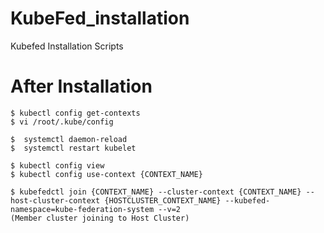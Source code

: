 # KubeFed_installation
Kubefed Installation Scripts

# After Installation
```
$ kubectl config get-contexts
$ vi /root/.kube/config
```
```
$  systemctl daemon-reload
$  systemctl restart kubelet
```
```
$ kubectl config view
$ kubectl config use-context {CONTEXT_NAME}
```
```
$ kubefedctl join {CONTEXT_NAME} --cluster-context {CONTEXT_NAME} --host-cluster-context {HOSTCLUSTER_CONTEXT_NAME} --kubefed-namespace=kube-federation-system --v=2
(Member cluster joining to Host Cluster)
```
